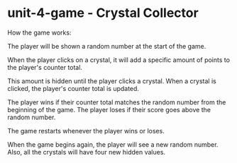 # unit-4-game - Crystal Collector
How the game works:

The player will be shown a random number at the start of the game. 

When the player clicks on a crystal, it will add a specific amount of points to the player's counter total. 

This amount is hidden until the player clicks a crystal. When a crystal is clicked, the player's counter total is updated. 

The player wins if their counter total matches the random number from the beginning of the game. The player loses if their score goes above the random number. 

The game restarts whenever the player wins or loses. 

When the game begins again, the player will see a new random number. Also, all the crystals will have four new hidden values.
